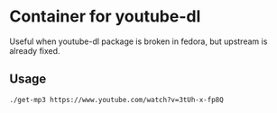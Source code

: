 # Container for youtube-dl

Useful when youtube-dl package is broken in fedora, but upstream is already fixed.

## Usage

```
./get-mp3 https://www.youtube.com/watch?v=3tUh-x-fp8Q
```
